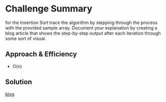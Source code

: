 # Challenge Summary

for the Insertion Sort trace the algorithm by stepping through the process with the provided sample array. Document your explanation by creating a blog article that shows the step-by-step output after each iteration through some sort of visual.


## Approach & Efficiency

* O(n)

## Solution

[blog](BLOG.md)